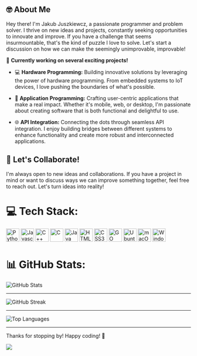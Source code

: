 ## 🤓 About Me

Hey there! I'm Jakub Juszkiewcz, a passionate programmer and problem solver. I thrive on new ideas and projects, constantly seeking opportunities to innovate and improve. If you have a challenge that seems insurmountable, that's the kind of puzzle I love to solve. Let's start a discussion on how we can make the seemingly unimprovable, improvable!

🚀 **Currently working on several exciting projects!**

- 💻 **Hardware Programming:** Building innovative solutions by leveraging the power of hardware programming. From embedded systems to IoT devices, I love pushing the boundaries of what's possible.

- 📱 **Application Programming:** Crafting user-centric applications that make a real impact. Whether it's mobile, web, or desktop, I'm passionate about creating software that is both functional and delightful to use.

- 🌐 **API Integration:** Connecting the dots through seamless API integration. I enjoy building bridges between different systems to enhance functionality and create more robust and interconnected applications.

## 💬 Let's Collaborate!

I'm always open to new ideas and collaborations. If you have a project in mind or want to discuss ways we can improve something together, feel free to reach out. Let's turn ideas into reality!

# 💻 Tech Stack:
<p align="left">
    <a href="https://www.python.org/" target="_blank" rel="noreferrer"><img src="https://raw.githubusercontent.com/danielcranney/readme-generator/main/public/icons/skills/python-colored.svg" width="36" height="36" alt="Python" /></a>
    <a href="https://developer.mozilla.org/en-US/docs/Web/JavaScript" target="_blank" rel="noreferrer"><img src="https://raw.githubusercontent.com/danielcranney/readme-generator/main/public/icons/skills/javascript-colored.svg" width="36" height="36" alt="Javascript" /></a>
    <a href="https://docs.microsoft.com/en-us/cpp/?view=msvc-170" target="_blank" rel="noreferrer"><img src="https://raw.githubusercontent.com/danielcranney/readme-generator/main/public/icons/skills/cplusplus-colored.svg" width="36" height="36" alt="C++" /></a>
    <a href="https://docs.microsoft.com/en-us/cpp/?view=msvc-170" target="_blank" rel="noreferrer"><img src="https://raw.githubusercontent.com/danielcranney/readme-generator/main/public/icons/skills/c-colored.svg" width="36" height="36" alt="C" /></a>
    <a href="https://www.oracle.com/java/" target="_blank" rel="noreferrer"><img src="https://raw.githubusercontent.com/danielcranney/readme-generator/main/public/icons/skills/java-colored.svg" width="36" height="36" alt="Java" /></a>
    <a href="https://developer.mozilla.org/en-US/docs/Glossary/HTML5" target="_blank" rel="noreferrer"><img src="https://raw.githubusercontent.com/danielcranney/readme-generator/main/public/icons/skills/html5-colored.svg" width="36" height="36" alt="HTML5" /></a>
    <a href="https://www.w3.org/TR/CSS/#css" target="_blank" rel="noreferrer"><img src="https://raw.githubusercontent.com/danielcranney/readme-generator/main/public/icons/skills/css3-colored.svg" width="36" height="36" alt="CSS3" /></a>
    <a href="(https://go.dev/)" target="_blank" rel="noreferrer"><img src="https://raw.githubusercontent.com/danielcranney/readme-generator/main/public/icons/skills/go-colored.svg" width="36" height="36" alt="GO" /></a>
    <img src="https://user-images.githubusercontent.com/25181517/186884153-99edc188-e4aa-4c84-91b0-e2df260ebc33.png" width="36" height="36" alt="Ubuntu" />
    <img src="https://user-images.githubusercontent.com/25181517/186884152-ae609cca-8cf1-4175-8d60-1ce1fa078ca2.png" width="36" height="36" alt="macOS" />
    <img src="https://user-images.githubusercontent.com/25181517/186884150-05e9ff6d-340e-4802-9533-2c3f02363ee3.png" width="36" height="36" alt="Windows" />
</p>


# 📊 GitHub Stats:
![GitHub Stats](https://github-readme-stats.vercel.app/api?username=jakubJus&theme=dark&hide_border=false&include_all_commits=true&count_private=true)
<!-- Add a horizontal line for better separation -->
---
![GitHub Streak](https://github-readme-streak-stats.herokuapp.com/?user=jakubJus&theme=dark&hide_border=false)
<!-- Add a horizontal line for better separation -->
---
![Top Languages](https://github-readme-stats.vercel.app/api/top-langs/?username=jakubJus&theme=dark&hide_border=false&include_all_commits=true&count_private=true&layout=compact)

---

Thanks for stopping by! Happy coding! 🚀

[![](https://visitcount.itsvg.in/api?id=jakubJus&icon=3&color=8)](https://visitcount.itsvg.in)

